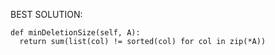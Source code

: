 BEST SOLUTION:
```
def minDeletionSize(self, A):
  return sum(list(col) != sorted(col) for col in zip(*A))
```
